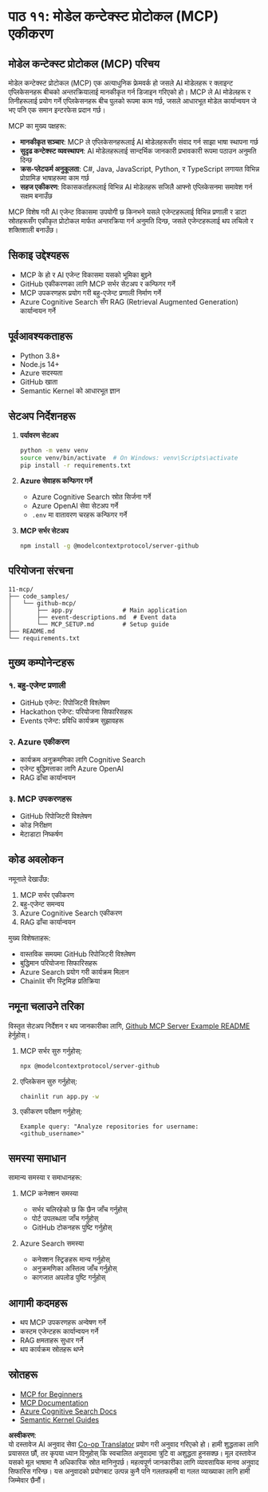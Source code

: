 <!--
CO_OP_TRANSLATOR_METADATA:
{
  "original_hash": "bbce3572338711aeab758506379ab716",
  "translation_date": "2025-07-12T13:46:34+00:00",
  "source_file": "11-mcp/README.md",
  "language_code": "ne"
}
-->
# पाठ ११: मोडेल कन्टेक्स्ट प्रोटोकल (MCP) एकीकरण

## मोडेल कन्टेक्स्ट प्रोटोकल (MCP) परिचय

मोडेल कन्टेक्स्ट प्रोटोकल (MCP) एक अत्याधुनिक फ्रेमवर्क हो जसले AI मोडेलहरू र क्लाइन्ट एप्लिकेसनहरू बीचको अन्तरक्रियालाई मानकीकृत गर्न डिजाइन गरिएको हो। MCP ले AI मोडेलहरू र तिनीहरूलाई प्रयोग गर्ने एप्लिकेसनहरू बीच पुलको रूपमा काम गर्छ, जसले आधारभूत मोडेल कार्यान्वयन जे भए पनि एक समान इन्टरफेस प्रदान गर्छ।

MCP का मुख्य पक्षहरू:

- **मानकीकृत सञ्चार**: MCP ले एप्लिकेसनहरूलाई AI मोडेलहरूसँग संवाद गर्न साझा भाषा स्थापना गर्छ
- **सुदृढ कन्टेक्स्ट व्यवस्थापन**: AI मोडेलहरूलाई सान्दर्भिक जानकारी प्रभावकारी रूपमा पठाउन अनुमति दिन्छ
- **क्रस-प्लेटफर्म अनुकूलता**: C#, Java, JavaScript, Python, र TypeScript लगायत विभिन्न प्रोग्रामिङ भाषाहरूमा काम गर्छ
- **सहज एकीकरण**: विकासकर्ताहरूलाई विभिन्न AI मोडेलहरू सजिलै आफ्नो एप्लिकेसनमा समावेश गर्न सक्षम बनाउँछ

MCP विशेष गरी AI एजेन्ट विकासमा उपयोगी छ किनभने यसले एजेन्टहरूलाई विभिन्न प्रणाली र डाटा स्रोतहरूसँग एकीकृत प्रोटोकल मार्फत अन्तरक्रिया गर्न अनुमति दिन्छ, जसले एजेन्टहरूलाई थप लचिलो र शक्तिशाली बनाउँछ।

## सिकाइ उद्देश्यहरू
- MCP के हो र AI एजेन्ट विकासमा यसको भूमिका बुझ्ने
- GitHub एकीकरणका लागि MCP सर्भर सेटअप र कन्फिगर गर्ने
- MCP उपकरणहरू प्रयोग गरी बहु-एजेन्ट प्रणाली निर्माण गर्ने
- Azure Cognitive Search सँग RAG (Retrieval Augmented Generation) कार्यान्वयन गर्ने

## पूर्वआवश्यकताहरू
- Python 3.8+
- Node.js 14+
- Azure सदस्यता
- GitHub खाता
- Semantic Kernel को आधारभूत ज्ञान

## सेटअप निर्देशनहरू

1. **पर्यावरण सेटअप**
   ```bash
   python -m venv venv
   source venv/bin/activate  # On Windows: venv\Scripts\activate
   pip install -r requirements.txt
   ```

2. **Azure सेवाहरू कन्फिगर गर्ने**
   - Azure Cognitive Search स्रोत सिर्जना गर्ने
   - Azure OpenAI सेवा सेटअप गर्ने
   - `.env` मा वातावरण चरहरू कन्फिगर गर्ने

3. **MCP सर्भर सेटअप**
   ```bash
   npm install -g @modelcontextprotocol/server-github
   ```

## परियोजना संरचना

```
11-mcp/
├── code_samples/
│   └── github-mcp/
│       ├── app.py              # Main application
│       ├── event-descriptions.md  # Event data
│       └── MCP_SETUP.md        # Setup guide
├── README.md
└── requirements.txt
```

## मुख्य कम्पोनेन्टहरू

### १. बहु-एजेन्ट प्रणाली
- GitHub एजेन्ट: रिपोजिटरी विश्लेषण
- Hackathon एजेन्ट: परियोजना सिफारिसहरू
- Events एजेन्ट: प्रविधि कार्यक्रम सुझावहरू

### २. Azure एकीकरण
- कार्यक्रम अनुक्रमणिका लागि Cognitive Search
- एजेन्ट बुद्धिमत्ताका लागि Azure OpenAI
- RAG ढाँचा कार्यान्वयन

### ३. MCP उपकरणहरू
- GitHub रिपोजिटरी विश्लेषण
- कोड निरीक्षण
- मेटाडाटा निष्कर्षण

## कोड अवलोकन

नमूनाले देखाउँछ:
1. MCP सर्भर एकीकरण
2. बहु-एजेन्ट समन्वय
3. Azure Cognitive Search एकीकरण
4. RAG ढाँचा कार्यान्वयन

मुख्य विशेषताहरू:
- वास्तविक समयमा GitHub रिपोजिटरी विश्लेषण
- बुद्धिमान परियोजना सिफारिसहरू
- Azure Search प्रयोग गरी कार्यक्रम मिलान
- Chainlit सँग स्ट्रिमिङ प्रतिक्रिया

## नमूना चलाउने तरिका

विस्तृत सेटअप निर्देशन र थप जानकारीका लागि, [Github MCP Server Example README](./code_samples/github-mcp/README.md) हेर्नुहोस्।

1. MCP सर्भर सुरु गर्नुहोस्:
   ```bash
   npx @modelcontextprotocol/server-github
   ```

2. एप्लिकेसन सुरु गर्नुहोस्:
   ```bash
   chainlit run app.py -w
   ```

3. एकीकरण परीक्षण गर्नुहोस्:
   ```
   Example query: "Analyze repositories for username: <github_username>"
   ```

## समस्या समाधान

सामान्य समस्या र समाधानहरू:
1. MCP कनेक्शन समस्या
   - सर्भर चलिरहेको छ कि छैन जाँच गर्नुहोस्
   - पोर्ट उपलब्धता जाँच गर्नुहोस्
   - GitHub टोकनहरू पुष्टि गर्नुहोस्

2. Azure Search समस्या
   - कनेक्शन स्ट्रिङहरू मान्य गर्नुहोस्
   - अनुक्रमणिका अस्तित्व जाँच गर्नुहोस्
   - कागजात अपलोड पुष्टि गर्नुहोस्

## आगामी कदमहरू
- थप MCP उपकरणहरू अन्वेषण गर्ने
- कस्टम एजेन्टहरू कार्यान्वयन गर्ने
- RAG क्षमताहरू सुधार गर्ने
- थप कार्यक्रम स्रोतहरू थप्ने

## स्रोतहरू
- [MCP for Beginners](https://aka.ms/mcp-for-beginners)  
- [MCP Documentation](https://github.com/microsoft/semantic-kernel/tree/main/python/semantic-kernel/semantic_kernel/connectors/mcp)
- [Azure Cognitive Search Docs](https://learn.microsoft.com/azure/search/)
- [Semantic Kernel Guides](https://learn.microsoft.com/semantic-kernel/)

**अस्वीकरण**:  
यो दस्तावेज AI अनुवाद सेवा [Co-op Translator](https://github.com/Azure/co-op-translator) प्रयोग गरी अनुवाद गरिएको हो। हामी शुद्धताका लागि प्रयासरत छौं, तर कृपया ध्यान दिनुहोस् कि स्वचालित अनुवादमा त्रुटि वा अशुद्धता हुनसक्छ। मूल दस्तावेज यसको मूल भाषामा नै अधिकारिक स्रोत मानिनुपर्छ। महत्वपूर्ण जानकारीका लागि व्यावसायिक मानव अनुवाद सिफारिस गरिन्छ। यस अनुवादको प्रयोगबाट उत्पन्न कुनै पनि गलतफहमी वा गलत व्याख्याका लागि हामी जिम्मेवार छैनौं।